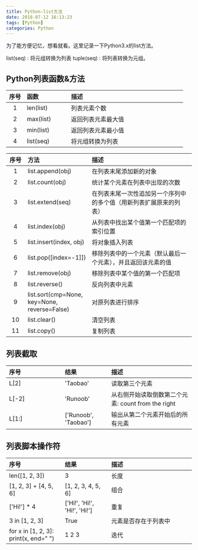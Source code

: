 ```yaml
---
title: Python-list方法
date: 2018-07-12 16:13:23
tags: [Python]
categories: Python
---
```

为了能方便记忆，想看就看。这里记录一下Python3.x的list方法。
<!-- more -->
<style>
table th:first-of-type {
    width: 10%;
}
table th:nth-of-type(2) {
    width: 25%;
}
table:nth-of-type(3) th:first-of-type {
    width: 30%;
}
table:nth-of-type(3) th:nth-of-type(2) {
    width: 25%;
}
table:nth-of-type(4) th:first-of-type {
    width: 30%;
}
table:nth-of-type(4) th:nth-of-type(2) {
    width: 25%;
}
</style>

list(seq) : 将元组转换为列表
tuple(seq) : 将列表转换为元组。

## Python列表函数&方法
 序号 | 函数 | 描述 
:-------: | :------ | :----
1 | len(list) | 列表元素个数
2 | max(list) | 返回列表元素最大值
3 | min(list) | 返回列表元素最小值
4 | list(seq) | 将元组转换为列表

 序号 | 方法 | 描述 
:-------: | :------ | :----
1 | list.append(obj) | 在列表末尾添加新的对象
2 | list.count(obj) | 统计某个元素在列表中出现的次数
3 | list.extend(seq) | 在列表末尾一次性追加另一个序列中的多个值（用新列表扩展原来的列表）
4 | list.index(obj) | 从列表中找出某个值第一个匹配项的索引位置
5 | list.insert(index, obj) | 将对象插入列表
6 | list.pop([index=-1]]) | 移除列表中的一个元素（默认最后一个元素），并且返回该元素的值
7 | list.remove(obj) | 移除列表中某个值的第一个匹配项
8 | list.reverse() | 反向列表中元素
9 | list.sort(cmp=None, key=None, reverse=False) | 对原列表进行排序
10 | list.clear() | 清空列表
11 | list.copy() | 复制列表


## 列表截取

 序号 | 结果 | 描述 
:------- | :------ | :----
L[2] | 'Taobao' | 读取第三个元素
L[-2] | 'Runoob' | 从右侧开始读取倒数第二个元素: count from the right
L[1:] | ['Runoob', 'Taobao'] | 输出从第二个元素开始后的所有元素

## 列表脚本操作符
 序号 | 结果 | 描述 
:------- | :------ | :----
len([1, 2, 3]) | 3 | 长度
[1, 2, 3] + [4, 5, 6] | [1, 2, 3, 4, 5, 6] | 组合
['Hi!'] * 4 | ['Hi!', 'Hi!', 'Hi!', 'Hi!'] | 重复
3 in [1, 2, 3] | True | 元素是否存在于列表中
for x in [1, 2, 3]: print(x, end=" ") | 1 2 3 | 迭代

